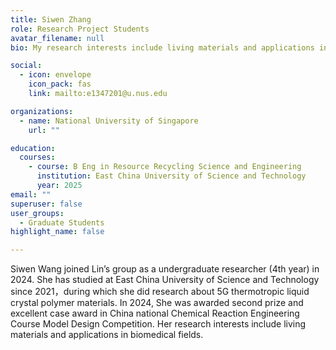 ```yaml
---
title: Siwen Zhang
role: Research Project Students
avatar_filename: null
bio: My research interests include living materials and applications in biomedical fields

social:
  - icon: envelope
    icon_pack: fas
    link: mailto:e1347201@u.nus.edu

organizations:
  - name: National University of Singapore
    url: ""

education:
  courses:
    - course: B Eng in Resource Recycling Science and Engineering
      institution: East China University of Science and Technology
      year: 2025
email: ""      
superuser: false
user_groups:
  - Graduate Students
highlight_name: false

---
```

Siwen Wang joined Lin’s group as a undergraduate researcher (4th year) in 2024. She has studied at East China University of Science and Technology since 2021，during which she did research about 5G thermotropic liquid crystal polymer materials. In 2024, She was awarded second prize and excellent case award in China national Chemical Reaction Engineering Course Model Design Competition. Her research interests include living materials and applications in biomedical fields.
